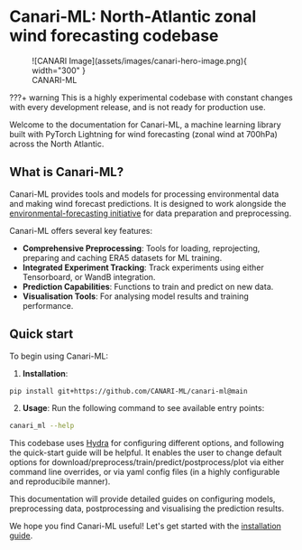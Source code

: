 # Canari-ML: North-Atlantic zonal wind forecasting codebase

<figure markdown="span">
  ![CANARI Image](assets/images/canari-hero-image.png){ width="300" }
  <figcaption>CANARI-ML</figcaption>
</figure>

???+ warning
    This is a highly experimental codebase with constant changes with every development release, and is not ready for production use.

Welcome to the documentation for Canari-ML, a machine learning library built with PyTorch Lightning for wind forecasting (zonal wind at 700hPa) across the North Atlantic.

## What is Canari-ML?

Canari-ML provides tools and models for processing environmental data and making wind forecast predictions. It is designed to work alongside the [environmental-forecasting initiative](http://github.com/environmental-forecasting/) for data preparation and preprocessing.

Canari-ML offers several key features:

- **Comprehensive Preprocessing**: Tools for loading, reprojecting, preparing and caching ERA5 datasets for ML training.
- **Integrated Experiment Tracking**: Track experiments using either Tensorboard, or WandB integration.
- **Prediction Capabilities**: Functions to train and predict on new data.
- **Visualisation Tools**: For analysing model results and training performance.

## Quick start

To begin using Canari-ML:

1. **Installation**:
```bash
pip install git+https://github.com/CANARI-ML/canari-ml@main
```

2. **Usage**:
Run the following command to see available entry points:
```bash
canari_ml --help
```

This codebase uses [Hydra](https://hydra.cc/docs/intro/) for configuring different options, and following the quick-start guide will be helpful. It enables the user to change default options for download/preprocess/train/predict/postprocess/plot via either command line overrides, or via yaml config files (in a highly configurable and reproducibile manner).

This documentation will provide detailed guides on configuring models, preprocessing data, postprocessing and visualising the prediction results.

We hope you find Canari-ML useful! Let's get started with the [installation guide](installation.md).
